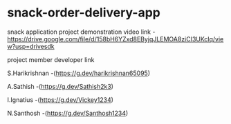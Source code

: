 # snack-order-delivery-app

snack application project demonstration video link -https://drive.google.com/file/d/158bH6YZxd8EByjqJLEMOA8ziCI3UKclq/view?usp=drivesdk

project member developer link

S.Harikrishnan -(https://g.dev/harikrishnan65095)

A.Sathish      -(https://g.dev/Sathish2k3)

I.Ignatius     -(https://g.dev/Vickey1234)

N.Santhosh     -(https://g.dev/Santhosh1234)
